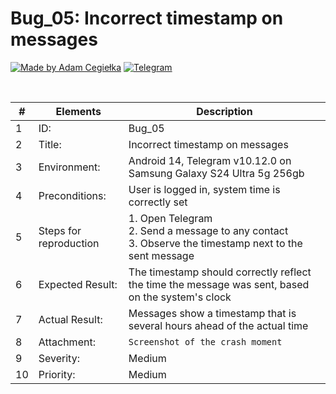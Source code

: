 # Bug_05: Incorrect timestamp on messages

[![Made by Adam Cegiełka](https://img.shields.io/badge/made%20by%20-Adam%20Cegielka-blue.svg?style=flat-square)](https://adamcegielka.pl)
[![Telegram](https://img.shields.io/badge/Testing%20App-Telegram-24A1DE.svg?logo=telegram)](https://web.telegram.org)

<br>

| # | Elements | Description |
| --- | --- | --- |
| 1 | ID: | Bug_05|
| 2 | Title: | Incorrect timestamp on messages |
| 3 | Environment: | Android 14, Telegram v10.12.0 on Samsung Galaxy S24 Ultra 5g 256gb |
| 4 | Preconditions: | User is logged in, system time is correctly set |
| 5 | Steps for reproduction | 1. Open Telegram<br>2. Send a message to any contact<br>3. Observe the timestamp next to the sent message |
| 6 | Expected Result: | The timestamp should correctly reflect the time the message was sent, based on the system's clock |
| 7 | Actual Result: | Messages show a timestamp that is several hours ahead of the actual time |
| 8 | Attachment: | `Screenshot of the crash moment` |
| 9 | Severity: | Medium |
| 10 | Priority: | Medium |
